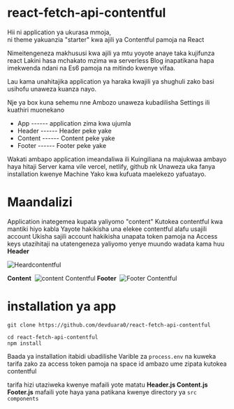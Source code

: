 # react-fetch-api-contentful

Hii ni application ya ukurasa mmoja,  
ni theme yakuanzia "starter"  kwa ajili ya
Contentful pamoja na React 

Nimeitengeneza makhususi kwa ajili ya
mtu yoyote anaye taka kujifunza react 
Lakini hasa mchakato mzima wa serverless
Blog inapatikana hapa imekwenda ndani na
Es6 pamoja na mitindo kwenye vifaa.
 
Lau kama unahitajika application ya haraka
kwajili ya shughuli zako basi 
usihofu unaweza kuanza nayo. 

Nje ya box kuna sehemu nne
Ambozo unaweza kubadilisha 
Settings ili kuathiri muonekano

- App ------ application zima kwa ujumla
- Header ------ Header peke yake
- Content ------ Content peke yake
- Footer  ------ Footer peke yake




Wakati ambapo application imeandaliwa ili
Kuingiliana na majukwaa ambayo haya hitaji
Server kama vile vercel, netlify, github nk
Unaweza uka fanya installation kwenye Machine 
Yako kwa kufuata maelekezo yafuatayo.

# Maandalizi

Application inategemea kupata yaliyomo "content"
Kutokea contentful kwa mantiki hiyo kabla
Yayote hakikisha una elekee contentful alafu usajili account 
Ukisha sajili account hakikisha unapata token pamoja na 
Access keys utazihitaji na utatengeneza yaliyomo yenye
muundo wadata kama huu 
**Header** 

![Heardcontentful](https://i.ibb.co/0Z2cfJS/heardcontentful.jpg)


**Content** 
![content Contentful](https://i.ibb.co/gjm0nLz/contentcontentful.jpg)
**Footer** 
![Footer Contentful ](https://i.ibb.co/YTpQqfK/footercontentful.jpg)



# installation ya app
```
git clone https://github.com/devduara0/react-fetch-api-contentful
```

```
cd react-fetch-api-contentful
npm install
``` 
Baada ya installation itabidi ubadilishe
Varible za `process.env` na kuweka tarifa 
zako za access token pamoja na space id ambazo
ume zipata kutokea contentful 

tarifa hizi utaziweka kwenye mafaili yote 
matatu **Header.js Content.js Footer.js** 
mafaili yote haya yana patikana kwenye directory ya 
`src` `components`
